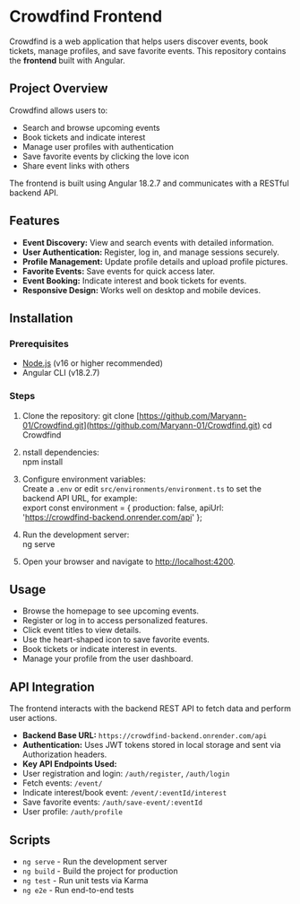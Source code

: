 # Crowdfind Frontend

Crowdfind is a web application that helps users discover events, book tickets, manage profiles, and save favorite events. This repository contains the **frontend** built with Angular.

## Project Overview

Crowdfind allows users to:

- Search and browse upcoming events  
- Book tickets and indicate interest  
- Manage user profiles with authentication  
- Save favorite events by clicking the love icon  
- Share event links with others  

The frontend is built using Angular 18.2.7 and communicates with a RESTful backend API.

## Features

- **Event Discovery:** View and search events with detailed information.  
- **User Authentication:** Register, log in, and manage sessions securely.  
- **Profile Management:** Update profile details and upload profile pictures.  
- **Favorite Events:** Save events for quick access later.  
- **Event Booking:** Indicate interest and book tickets for events.  
- **Responsive Design:** Works well on desktop and mobile devices.  

## Installation

### Prerequisites

- [Node.js](https://nodejs.org/) (v16 or higher recommended)  
- Angular CLI (v18.2.7)  

### Steps

1. Clone the repository:
git clone [https://github.com/Maryann-01/Crowdfind.git](https://github.com/Maryann-01/Crowdfind.git)
cd Crowdfind

2. nstall dependencies:  
npm install


3. Configure environment variables:  
Create a `.env` or edit `src/environments/environment.ts` to set the backend API URL, for example:  
export const environment = {
production: false,
apiUrl: 'https://crowdfind-backend.onrender.com/api'
};


4. Run the development server:  
ng serve


5. Open your browser and navigate to [http://localhost:4200](http://localhost:4200).

## Usage

- Browse the homepage to see upcoming events.  
- Register or log in to access personalized features.  
- Click event titles to view details.  
- Use the heart-shaped icon to save favorite events.  
- Book tickets or indicate interest in events.  
- Manage your profile from the user dashboard.  

## API Integration

The frontend interacts with the backend REST API to fetch data and perform user actions.

- **Backend Base URL:** `https://crowdfind-backend.onrender.com/api`  
- **Authentication:** Uses JWT tokens stored in local storage and sent via Authorization headers.  
- **Key API Endpoints Used:**  
- User registration and login: `/auth/register`, `/auth/login`  
- Fetch events: `/event/`  
- Indicate interest/book event: `/event/:eventId/interest`  
- Save favorite events: `/auth/save-event/:eventId`  
- User profile: `/auth/profile`  


## Scripts

- `ng serve` - Run the development server  
- `ng build` - Build the project for production  
- `ng test` - Run unit tests via Karma  
- `ng e2e` - Run end-to-end tests  

